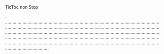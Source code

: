 TicToc non Stop

..
...............................................................................................................................................................................................................................................................................................................................................................................................................................................................................................................................................................................................................................................................................